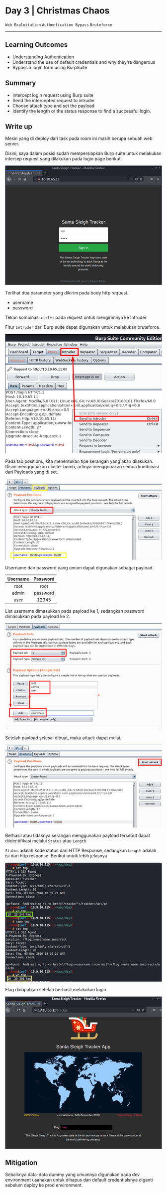# Day 3 |  Christmas Chaos

`Web Exploitation` `Authentication Bypass` `Bruteforce`

---
## Learning Outcomes

- Understanding Authentication
- Understand the use of default credentials and why they're dangerous
- Bypass a login form using BurpSuite

## Summary

- Intercept login request using Burp suite
- Send the intercepted request to intruder
- Choose attack type and set the payload
- Identify the length or the status response to find a successful login.


## Write up

Mesin yang di deploy dari task pada room ini masih berupa sebuah web server.

Disini, saya dalam posisi sudah mempersiapkan Burp suite untuk melakukan intersep request yang dilakukan pada login page berikut.

![9fc2a7f80c8e4fe62efcda74ad28c791.png](./_resources/b5cdc92eee094a41b614c65fbd1c700c.png)

Terlihat dua parameter yang dikirim pada body http request.
- username 
- password

Tekan kombinasi `ctrl+i` pada request untuk mengirimnya ke Intruder.

Fitur `Intruder` dari Burp suite dapat digunakan untuk melakukan bruteforce. 

![24193b31673c079e386c912a23aa3f05.png](./_resources/d6f64a2ddf6c4503a8e71f344c97b704.png)

Pada tab positions, kita menentukan tipe serangan yang akan dilakukan. Disini menggunakan cluster bomb, artinya menggunakan semua kombinasi dari Payloads yang di set.


![76060f91397486376fbcefa6942829af.png](./_resources/3e6191ffb8d24b2bbae1af66e804ad64.png)


Username dan password yang umum dapat digunakan sebagai payload.

| Username 	| Password 	|
|:---------:|:---------:|
| root		|	root	|
| admin		|	password|
| user		|	12345	|

List username dimasukkan pada payload ke 1, sedangkan password dimasukkan pada payload ke 2.

![2a96f6939f830edf978c479d4bca773e.png](./_resources/1391fd87a38b4b0d9d3c55e7c95649b1.png)

Setelah payload selesai dibuat, maka attack dapat mulai.

![adbe7340c691bc6b21d8f0e013dfef03.png](./_resources/2e2b19925782449699c64d19d6981dc9.png)

Berhasil atau tidaknya serangan menggunakan payload tersebut dapat diidentifikasi melalui `Status` atau `Length`

`Status` adalah kode status dari HTTP Response, sedangkan `Length` adalah isi dari http response. Berikut untuk lebih jelasnya

![c7c1a47f05453bc1bbe1f0353be42f18.png](./_resources/e514676182984b968b840a1fd3cc9756.png)

Flag didapatkan setelah berhasil melakukan login

![91bb0dff46511a1e946b8aafdcdd7664.png](./_resources/15a1e606f28949a6b20c64a0f73bd218.png)

## Mitigation

Sebaiknya data-data dummy yang umumnya digunakan pada dev environment usahakan untuk dihapus dan default credentialsnya diganti sebelum deploy ke prod environment.